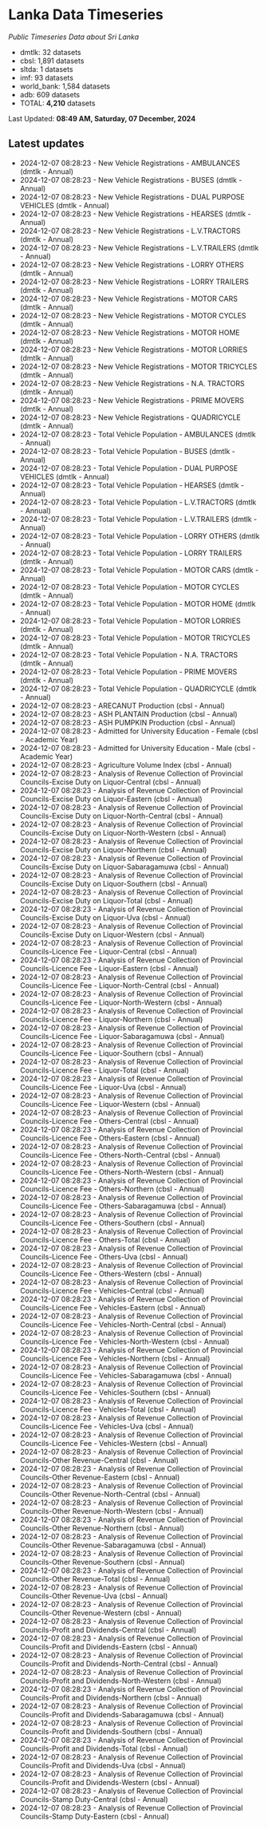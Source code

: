 # Lanka Data Timeseries
*Public Timeseries Data about Sri Lanka*

* dmtlk: 32 datasets
* cbsl: 1,891 datasets
* sltda: 1 datasets
* imf: 93 datasets
* world_bank: 1,584 datasets
* adb: 609 datasets
* TOTAL: **4,210** datasets

Last Updated: **08:49 AM, Saturday, 07 December, 2024**

## Latest updates

* 2024-12-07 08:28:23 - New Vehicle Registrations - AMBULANCES (dmtlk - Annual)
* 2024-12-07 08:28:23 - New Vehicle Registrations - BUSES (dmtlk - Annual)
* 2024-12-07 08:28:23 - New Vehicle Registrations - DUAL PURPOSE VEHICLES (dmtlk - Annual)
* 2024-12-07 08:28:23 - New Vehicle Registrations - HEARSES (dmtlk - Annual)
* 2024-12-07 08:28:23 - New Vehicle Registrations - L.V.TRACTORS (dmtlk - Annual)
* 2024-12-07 08:28:23 - New Vehicle Registrations - L.V.TRAILERS (dmtlk - Annual)
* 2024-12-07 08:28:23 - New Vehicle Registrations - LORRY OTHERS (dmtlk - Annual)
* 2024-12-07 08:28:23 - New Vehicle Registrations - LORRY TRAILERS (dmtlk - Annual)
* 2024-12-07 08:28:23 - New Vehicle Registrations - MOTOR CARS (dmtlk - Annual)
* 2024-12-07 08:28:23 - New Vehicle Registrations - MOTOR CYCLES (dmtlk - Annual)
* 2024-12-07 08:28:23 - New Vehicle Registrations - MOTOR HOME (dmtlk - Annual)
* 2024-12-07 08:28:23 - New Vehicle Registrations - MOTOR LORRIES (dmtlk - Annual)
* 2024-12-07 08:28:23 - New Vehicle Registrations - MOTOR TRICYCLES (dmtlk - Annual)
* 2024-12-07 08:28:23 - New Vehicle Registrations - N.A. TRACTORS (dmtlk - Annual)
* 2024-12-07 08:28:23 - New Vehicle Registrations - PRIME MOVERS (dmtlk - Annual)
* 2024-12-07 08:28:23 - New Vehicle Registrations - QUADRICYCLE (dmtlk - Annual)
* 2024-12-07 08:28:23 - Total Vehicle Population - AMBULANCES (dmtlk - Annual)
* 2024-12-07 08:28:23 - Total Vehicle Population - BUSES (dmtlk - Annual)
* 2024-12-07 08:28:23 - Total Vehicle Population - DUAL PURPOSE VEHICLES (dmtlk - Annual)
* 2024-12-07 08:28:23 - Total Vehicle Population - HEARSES (dmtlk - Annual)
* 2024-12-07 08:28:23 - Total Vehicle Population - L.V.TRACTORS (dmtlk - Annual)
* 2024-12-07 08:28:23 - Total Vehicle Population - L.V.TRAILERS (dmtlk - Annual)
* 2024-12-07 08:28:23 - Total Vehicle Population - LORRY OTHERS (dmtlk - Annual)
* 2024-12-07 08:28:23 - Total Vehicle Population - LORRY TRAILERS (dmtlk - Annual)
* 2024-12-07 08:28:23 - Total Vehicle Population - MOTOR CARS (dmtlk - Annual)
* 2024-12-07 08:28:23 - Total Vehicle Population - MOTOR CYCLES (dmtlk - Annual)
* 2024-12-07 08:28:23 - Total Vehicle Population - MOTOR HOME (dmtlk - Annual)
* 2024-12-07 08:28:23 - Total Vehicle Population - MOTOR LORRIES (dmtlk - Annual)
* 2024-12-07 08:28:23 - Total Vehicle Population - MOTOR TRICYCLES (dmtlk - Annual)
* 2024-12-07 08:28:23 - Total Vehicle Population - N.A. TRACTORS (dmtlk - Annual)
* 2024-12-07 08:28:23 - Total Vehicle Population - PRIME MOVERS (dmtlk - Annual)
* 2024-12-07 08:28:23 - Total Vehicle Population - QUADRICYCLE (dmtlk - Annual)
* 2024-12-07 08:28:23 - ARECANUT Production (cbsl - Annual)
* 2024-12-07 08:28:23 - ASH PLANTAIN Production (cbsl - Annual)
* 2024-12-07 08:28:23 - ASH PUMPKIN Production (cbsl - Annual)
* 2024-12-07 08:28:23 - Admitted for University Education - Female (cbsl - Academic Year)
* 2024-12-07 08:28:23 - Admitted for University Education - Male (cbsl - Academic Year)
* 2024-12-07 08:28:23 - Agriculture Volume Index (cbsl - Annual)
* 2024-12-07 08:28:23 - Analysis of Revenue Collection of Provincial Councils-Excise Duty on Liquor-Central (cbsl - Annual)
* 2024-12-07 08:28:23 - Analysis of Revenue Collection of Provincial Councils-Excise Duty on Liquor-Eastern (cbsl - Annual)
* 2024-12-07 08:28:23 - Analysis of Revenue Collection of Provincial Councils-Excise Duty on Liquor-North-Central (cbsl - Annual)
* 2024-12-07 08:28:23 - Analysis of Revenue Collection of Provincial Councils-Excise Duty on Liquor-North-Western (cbsl - Annual)
* 2024-12-07 08:28:23 - Analysis of Revenue Collection of Provincial Councils-Excise Duty on Liquor-Northern (cbsl - Annual)
* 2024-12-07 08:28:23 - Analysis of Revenue Collection of Provincial Councils-Excise Duty on Liquor-Sabaragamuwa (cbsl - Annual)
* 2024-12-07 08:28:23 - Analysis of Revenue Collection of Provincial Councils-Excise Duty on Liquor-Southern (cbsl - Annual)
* 2024-12-07 08:28:23 - Analysis of Revenue Collection of Provincial Councils-Excise Duty on Liquor-Total (cbsl - Annual)
* 2024-12-07 08:28:23 - Analysis of Revenue Collection of Provincial Councils-Excise Duty on Liquor-Uva (cbsl - Annual)
* 2024-12-07 08:28:23 - Analysis of Revenue Collection of Provincial Councils-Excise Duty on Liquor-Western (cbsl - Annual)
* 2024-12-07 08:28:23 - Analysis of Revenue Collection of Provincial Councils-Licence Fee - Liquor-Central (cbsl - Annual)
* 2024-12-07 08:28:23 - Analysis of Revenue Collection of Provincial Councils-Licence Fee - Liquor-Eastern (cbsl - Annual)
* 2024-12-07 08:28:23 - Analysis of Revenue Collection of Provincial Councils-Licence Fee - Liquor-North-Central (cbsl - Annual)
* 2024-12-07 08:28:23 - Analysis of Revenue Collection of Provincial Councils-Licence Fee - Liquor-North-Western (cbsl - Annual)
* 2024-12-07 08:28:23 - Analysis of Revenue Collection of Provincial Councils-Licence Fee - Liquor-Northern (cbsl - Annual)
* 2024-12-07 08:28:23 - Analysis of Revenue Collection of Provincial Councils-Licence Fee - Liquor-Sabaragamuwa (cbsl - Annual)
* 2024-12-07 08:28:23 - Analysis of Revenue Collection of Provincial Councils-Licence Fee - Liquor-Southern (cbsl - Annual)
* 2024-12-07 08:28:23 - Analysis of Revenue Collection of Provincial Councils-Licence Fee - Liquor-Total (cbsl - Annual)
* 2024-12-07 08:28:23 - Analysis of Revenue Collection of Provincial Councils-Licence Fee - Liquor-Uva (cbsl - Annual)
* 2024-12-07 08:28:23 - Analysis of Revenue Collection of Provincial Councils-Licence Fee - Liquor-Western (cbsl - Annual)
* 2024-12-07 08:28:23 - Analysis of Revenue Collection of Provincial Councils-Licence Fee - Others-Central (cbsl - Annual)
* 2024-12-07 08:28:23 - Analysis of Revenue Collection of Provincial Councils-Licence Fee - Others-Eastern (cbsl - Annual)
* 2024-12-07 08:28:23 - Analysis of Revenue Collection of Provincial Councils-Licence Fee - Others-North-Central (cbsl - Annual)
* 2024-12-07 08:28:23 - Analysis of Revenue Collection of Provincial Councils-Licence Fee - Others-North-Western (cbsl - Annual)
* 2024-12-07 08:28:23 - Analysis of Revenue Collection of Provincial Councils-Licence Fee - Others-Northern (cbsl - Annual)
* 2024-12-07 08:28:23 - Analysis of Revenue Collection of Provincial Councils-Licence Fee - Others-Sabaragamuwa (cbsl - Annual)
* 2024-12-07 08:28:23 - Analysis of Revenue Collection of Provincial Councils-Licence Fee - Others-Southern (cbsl - Annual)
* 2024-12-07 08:28:23 - Analysis of Revenue Collection of Provincial Councils-Licence Fee - Others-Total (cbsl - Annual)
* 2024-12-07 08:28:23 - Analysis of Revenue Collection of Provincial Councils-Licence Fee - Others-Uva (cbsl - Annual)
* 2024-12-07 08:28:23 - Analysis of Revenue Collection of Provincial Councils-Licence Fee - Others-Western (cbsl - Annual)
* 2024-12-07 08:28:23 - Analysis of Revenue Collection of Provincial Councils-Licence Fee - Vehicles-Central (cbsl - Annual)
* 2024-12-07 08:28:23 - Analysis of Revenue Collection of Provincial Councils-Licence Fee - Vehicles-Eastern (cbsl - Annual)
* 2024-12-07 08:28:23 - Analysis of Revenue Collection of Provincial Councils-Licence Fee - Vehicles-North-Central (cbsl - Annual)
* 2024-12-07 08:28:23 - Analysis of Revenue Collection of Provincial Councils-Licence Fee - Vehicles-North-Western (cbsl - Annual)
* 2024-12-07 08:28:23 - Analysis of Revenue Collection of Provincial Councils-Licence Fee - Vehicles-Northern (cbsl - Annual)
* 2024-12-07 08:28:23 - Analysis of Revenue Collection of Provincial Councils-Licence Fee - Vehicles-Sabaragamuwa (cbsl - Annual)
* 2024-12-07 08:28:23 - Analysis of Revenue Collection of Provincial Councils-Licence Fee - Vehicles-Southern (cbsl - Annual)
* 2024-12-07 08:28:23 - Analysis of Revenue Collection of Provincial Councils-Licence Fee - Vehicles-Total (cbsl - Annual)
* 2024-12-07 08:28:23 - Analysis of Revenue Collection of Provincial Councils-Licence Fee - Vehicles-Uva (cbsl - Annual)
* 2024-12-07 08:28:23 - Analysis of Revenue Collection of Provincial Councils-Licence Fee - Vehicles-Western (cbsl - Annual)
* 2024-12-07 08:28:23 - Analysis of Revenue Collection of Provincial Councils-Other Revenue-Central (cbsl - Annual)
* 2024-12-07 08:28:23 - Analysis of Revenue Collection of Provincial Councils-Other Revenue-Eastern (cbsl - Annual)
* 2024-12-07 08:28:23 - Analysis of Revenue Collection of Provincial Councils-Other Revenue-North-Central (cbsl - Annual)
* 2024-12-07 08:28:23 - Analysis of Revenue Collection of Provincial Councils-Other Revenue-North-Western (cbsl - Annual)
* 2024-12-07 08:28:23 - Analysis of Revenue Collection of Provincial Councils-Other Revenue-Northern (cbsl - Annual)
* 2024-12-07 08:28:23 - Analysis of Revenue Collection of Provincial Councils-Other Revenue-Sabaragamuwa (cbsl - Annual)
* 2024-12-07 08:28:23 - Analysis of Revenue Collection of Provincial Councils-Other Revenue-Southern (cbsl - Annual)
* 2024-12-07 08:28:23 - Analysis of Revenue Collection of Provincial Councils-Other Revenue-Total (cbsl - Annual)
* 2024-12-07 08:28:23 - Analysis of Revenue Collection of Provincial Councils-Other Revenue-Uva (cbsl - Annual)
* 2024-12-07 08:28:23 - Analysis of Revenue Collection of Provincial Councils-Other Revenue-Western (cbsl - Annual)
* 2024-12-07 08:28:23 - Analysis of Revenue Collection of Provincial Councils-Profit and Dividends-Central (cbsl - Annual)
* 2024-12-07 08:28:23 - Analysis of Revenue Collection of Provincial Councils-Profit and Dividends-Eastern (cbsl - Annual)
* 2024-12-07 08:28:23 - Analysis of Revenue Collection of Provincial Councils-Profit and Dividends-North-Central (cbsl - Annual)
* 2024-12-07 08:28:23 - Analysis of Revenue Collection of Provincial Councils-Profit and Dividends-North-Western (cbsl - Annual)
* 2024-12-07 08:28:23 - Analysis of Revenue Collection of Provincial Councils-Profit and Dividends-Northern (cbsl - Annual)
* 2024-12-07 08:28:23 - Analysis of Revenue Collection of Provincial Councils-Profit and Dividends-Sabaragamuwa (cbsl - Annual)
* 2024-12-07 08:28:23 - Analysis of Revenue Collection of Provincial Councils-Profit and Dividends-Southern (cbsl - Annual)
* 2024-12-07 08:28:23 - Analysis of Revenue Collection of Provincial Councils-Profit and Dividends-Total (cbsl - Annual)
* 2024-12-07 08:28:23 - Analysis of Revenue Collection of Provincial Councils-Profit and Dividends-Uva (cbsl - Annual)
* 2024-12-07 08:28:23 - Analysis of Revenue Collection of Provincial Councils-Profit and Dividends-Western (cbsl - Annual)
* 2024-12-07 08:28:23 - Analysis of Revenue Collection of Provincial Councils-Stamp Duty-Central (cbsl - Annual)
* 2024-12-07 08:28:23 - Analysis of Revenue Collection of Provincial Councils-Stamp Duty-Eastern (cbsl - Annual)